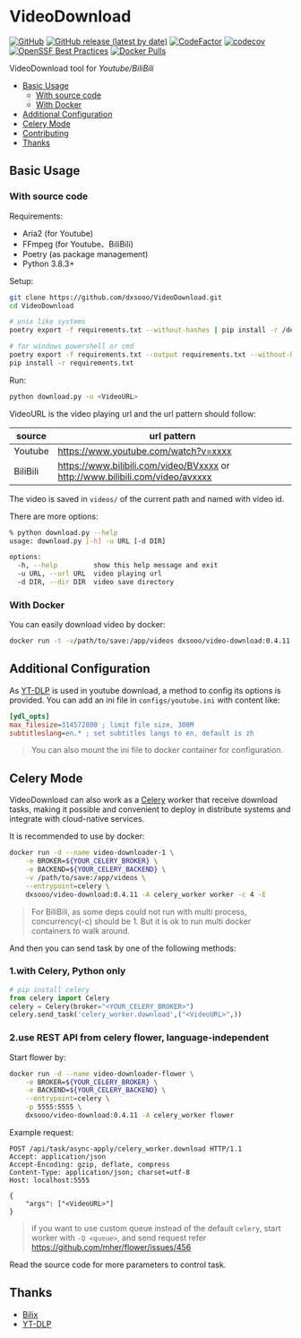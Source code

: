 # VideoDownload

[![GitHub](https://img.shields.io/github/license/dxsooo/VideoDownload)](./LICENSE)
[![GitHub release (latest by date)](https://img.shields.io/github/v/release/dxsooo/VideoDownload?display_name=tag)](https://github.com/dxsooo/VideoDownload/releases/latest)
[![CodeFactor](https://www.codefactor.io/repository/github/dxsooo/videodownload/badge)](https://www.codefactor.io/repository/github/dxsooo/videodownload)
[![codecov](https://codecov.io/gh/dxsooo/VideoDownload/branch/master/graph/badge.svg?token=JRPRMK08B5)](https://codecov.io/gh/dxsooo/VideoDownload)
[![OpenSSF Best Practices](https://bestpractices.coreinfrastructure.org/projects/7265/badge)](https://bestpractices.coreinfrastructure.org/projects/7265)
[![Docker Pulls](https://img.shields.io/docker/pulls/dxsooo/video-download?logo=docker)](https://hub.docker.com/r/dxsooo/video-download)
<!-- [![GitHub all releases](https://img.shields.io/github/downloads/dxsooo/VideoDownload/total)]((https://github.com/dxsooo/VideoDownload/releases/latest)) -->

VideoDownload tool for *Youtube/BiliBili*

- [Basic Usage](#basic-usage)
  - [With source code](#with-source-code)
  - [With Docker](#with-docker)
- [Additional Configuration](#additional-configuration)
- [Celery Mode](#celery-mode)
- [Contributing](./CONTRIBUTING.md)
- [Thanks](#thanks)

## Basic Usage

### With source code

Requirements:

- Aria2 (for Youtube)
- FFmpeg (for Youtube、BiliBili)
- Poetry (as package management)
- Python 3.8.3+

Setup:

```bash
git clone https://github.com/dxsooo/VideoDownload.git
cd VideoDownload

# unix like systems
poetry export -f requirements.txt --without-hashes | pip install -r /dev/stdin

# for windows powershell or cmd
poetry export -f requirements.txt --output requirements.txt --without-hashes
pip install -r requirements.txt
```

Run:

```bash
python download.py -u <VideoURL>
```

VideoURL is the video playing url and the url pattern should follow:  

|source|url pattern|
|-|-|
|Youtube|<https://www.youtube.com/watch?v=xxxx>|
|BiliBili|<https://www.bilibili.com/video/BVxxxx> or <http://www.bilibili.com/video/avxxxx> |

The video is saved in `videos/` of the current path and named with video id.

There are more options:

```bash
% python download.py --help
usage: download.py [-h] -u URL [-d DIR]

options:
  -h, --help         show this help message and exit
  -u URL, --url URL  video playing url
  -d DIR, --dir DIR  video save directory
```

### With Docker

You can easily download video by docker:

```bash
docker run -t -v/path/to/save:/app/videos dxsooo/video-download:0.4.11 download.py -u <VideoURL>
```

## Additional Configuration

As [YT-DLP](https://github.com/yt-dlp/yt-dlp) is used in youtube download, a method to config its options is provided. You can add an ini file in `configs/youtube.ini` with content like:

```ini
[ydl_opts]
max_filesize=314572800 ; limit file size, 300M
subtitleslang=en.* ; set subtitles langs to en, default is zh
```

> You can also mount the ini file to docker container for configuration.

## Celery Mode

VideoDownload can also work as a [Celery](https://docs.celeryq.dev/en/stable/index.html) worker that receive download tasks, making it possible and convenient to deploy in distribute systems and integrate with cloud-native services.

It is recommended to use by docker:

```bash
docker run -d --name video-downloader-1 \
    -e BROKER=${YOUR_CELERY_BROKER} \
    -e BACKEND=${YOUR_CELERY_BACKEND} \
    -v /path/to/save:/app/videos \
    --entrypoint=celery \
    dxsooo/video-download:0.4.11 -A celery_worker worker -c 4 -E
```

> For BiliBili, as some deps could not run with multi process, concurrency(-c) should be 1. But it is ok to run multi docker containers to walk around.

And then you can send task by one of the following methods:

### 1.with Celery, Python only

```python
# pip install celery
from celery import Celery
celery = Celery(broker="<YOUR_CELERY_BROKER>")
celery.send_task('celery_worker.download',("<VideoURL>",))
```

### 2.use REST API from celery flower, language-independent

Start flower by:

```bash
docker run -d --name video-downloader-flower \
    -e BROKER=${YOUR_CELERY_BROKER} \
    -e BACKEND=${YOUR_CELERY_BACKEND} \
    --entrypoint=celery \
    -p 5555:5555 \
    dxsooo/video-download:0.4.11 -A celery_worker flower
```

Example request:

```http
POST /api/task/async-apply/celery_worker.download HTTP/1.1
Accept: application/json
Accept-Encoding: gzip, deflate, compress
Content-Type: application/json; charset=utf-8
Host: localhost:5555

{
    "args": ["<VideoURL>"]
}
```

> if you want to use custom queue instead of the default `celery`, start worker with `-Q <queue>`, and send request refer <https://github.com/mher/flower/issues/456>

Read the source code for more parameters to control task.

## Thanks

- [Bilix](https://github.com/HFrost0/bilix)
- [YT-DLP](https://github.com/yt-dlp/yt-dlp)
